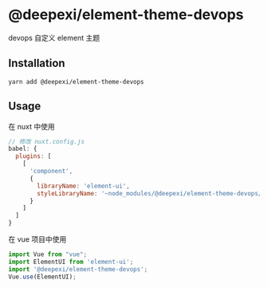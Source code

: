 # @deepexi/element-theme-devops
devops 自定义 element 主题

## Installation
```shell
yarn add @deepexi/element-theme-devops
```

## Usage

在 nuxt 中使用
```javascript
// 修改 nuxt.config.js
babel: {
  plugins: [
    [
      'component',
      {
        libraryName: 'element-ui',
        styleLibraryName: '~node_modules/@deepexi/element-theme-devops/lib'
      }
    ]
  ]
}
```
在 vue 项目中使用
```javascript
import Vue from "vue";
import ElementUI from 'element-ui';
import '@deepexi/element-theme-devops';
Vue.use(ElementUI);
```